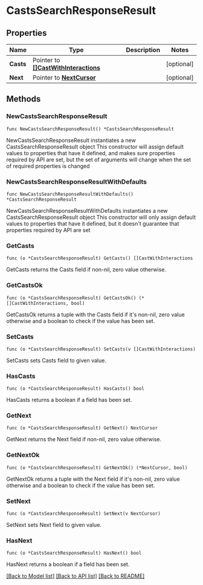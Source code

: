 # CastsSearchResponseResult

## Properties

Name | Type | Description | Notes
------------ | ------------- | ------------- | -------------
**Casts** | Pointer to [**[]CastWithInteractions**](CastWithInteractions.md) |  | [optional] 
**Next** | Pointer to [**NextCursor**](NextCursor.md) |  | [optional] 

## Methods

### NewCastsSearchResponseResult

`func NewCastsSearchResponseResult() *CastsSearchResponseResult`

NewCastsSearchResponseResult instantiates a new CastsSearchResponseResult object
This constructor will assign default values to properties that have it defined,
and makes sure properties required by API are set, but the set of arguments
will change when the set of required properties is changed

### NewCastsSearchResponseResultWithDefaults

`func NewCastsSearchResponseResultWithDefaults() *CastsSearchResponseResult`

NewCastsSearchResponseResultWithDefaults instantiates a new CastsSearchResponseResult object
This constructor will only assign default values to properties that have it defined,
but it doesn't guarantee that properties required by API are set

### GetCasts

`func (o *CastsSearchResponseResult) GetCasts() []CastWithInteractions`

GetCasts returns the Casts field if non-nil, zero value otherwise.

### GetCastsOk

`func (o *CastsSearchResponseResult) GetCastsOk() (*[]CastWithInteractions, bool)`

GetCastsOk returns a tuple with the Casts field if it's non-nil, zero value otherwise
and a boolean to check if the value has been set.

### SetCasts

`func (o *CastsSearchResponseResult) SetCasts(v []CastWithInteractions)`

SetCasts sets Casts field to given value.

### HasCasts

`func (o *CastsSearchResponseResult) HasCasts() bool`

HasCasts returns a boolean if a field has been set.

### GetNext

`func (o *CastsSearchResponseResult) GetNext() NextCursor`

GetNext returns the Next field if non-nil, zero value otherwise.

### GetNextOk

`func (o *CastsSearchResponseResult) GetNextOk() (*NextCursor, bool)`

GetNextOk returns a tuple with the Next field if it's non-nil, zero value otherwise
and a boolean to check if the value has been set.

### SetNext

`func (o *CastsSearchResponseResult) SetNext(v NextCursor)`

SetNext sets Next field to given value.

### HasNext

`func (o *CastsSearchResponseResult) HasNext() bool`

HasNext returns a boolean if a field has been set.


[[Back to Model list]](../README.md#documentation-for-models) [[Back to API list]](../README.md#documentation-for-api-endpoints) [[Back to README]](../README.md)


